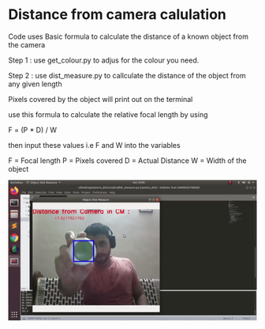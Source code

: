 # Distance from camera calulation


Code uses Basic formula to calculate the distance of a known object from the camera

Step 1 : use get_colour.py to adjus for the colour you need.

Step 2 : use dist_measure.py to callculate the distance of the object from any given length

  Pixels covered by the object will print out on the terminal
  
  use this formula to calculate the relative focal length by using
  
  F = (P * D) / W
  
  then input these values i.e F and W into the variables
  
  F = Focal length
  P = Pixels covered
  D = Actual Distance
  W = Width of the object

[![Demo](demo.gif)](https://www.youtube.com/watch?v=--b-9HrKK6w)
